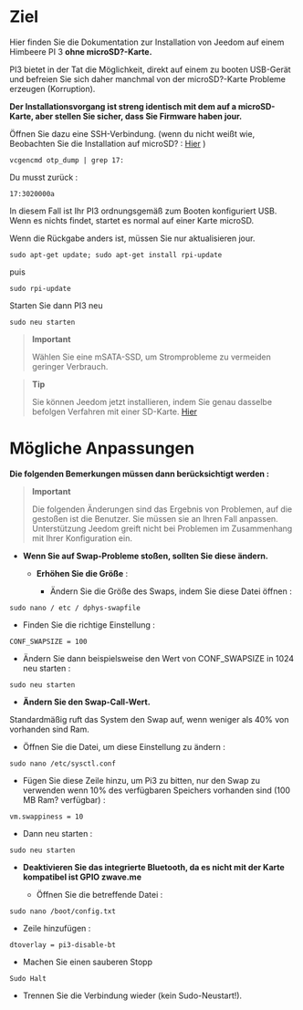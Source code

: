 Ziel 
========

Hier finden Sie die Dokumentation zur Installation von Jeedom auf einem
Himbeere PI 3 **ohne microSD?-Karte.**

PI3 bietet in der Tat die Möglichkeit, direkt auf einem zu booten
USB-Gerät und befreien Sie sich daher manchmal von der microSD?-Karte
Probleme erzeugen (Korruption).

**Der Installationsvorgang ist streng identisch mit dem auf a
microSD-Karte, aber stellen Sie sicher, dass Sie Firmware haben
jour.**

Öffnen Sie dazu eine SSH-Verbindung. (wenn du nicht weißt wie,
Beobachten Sie die Installation auf microSD? :
[Hier](https://doc.jeedom.com/de_DE/installation/index.html)
)

    vcgencmd otp_dump | grep 17:

Du musst zurück :

    17:3020000a

In diesem Fall ist Ihr PI3 ordnungsgemäß zum Booten konfiguriert
USB. Wenn es nichts findet, startet es normal auf einer Karte
microSD.

Wenn die Rückgabe anders ist, müssen Sie nur aktualisieren
jour.

    sudo apt-get update; sudo apt-get install rpi-update

puis

    sudo rpi-update

Starten Sie dann PI3 neu

    sudo neu starten

> **Important**
>
> Wählen Sie eine mSATA-SSD, um Stromprobleme zu vermeiden
> geringer Verbrauch.

> **Tip**
>
> Sie können Jeedom jetzt installieren, indem Sie genau dasselbe befolgen
> Verfahren mit einer SD-Karte.
> [Hier](https://doc.jeedom.com/de_DE/installation/index.html)

Mögliche Anpassungen 
=====================

**Die folgenden Bemerkungen müssen dann berücksichtigt werden :**

> **Important**
>
> Die folgenden Änderungen sind das Ergebnis von Problemen, auf die gestoßen ist
> die Benutzer. Sie müssen sie an Ihren Fall anpassen. Unterstützung
> Jeedom greift nicht bei Problemen im Zusammenhang mit Ihrer Konfiguration ein.

-   **Wenn Sie auf Swap-Probleme stoßen, sollten Sie diese ändern.**

    -   **Erhöhen Sie die Größe** :

        -   Ändern Sie die Größe des Swaps, indem Sie diese Datei öffnen :

<!-- -->

    sudo nano / etc / dphys-swapfile

-   Finden Sie die richtige Einstellung :

<!-- -->

    CONF_SWAPSIZE = 100

-   Ändern Sie dann beispielsweise den Wert von CONF\_SWAPSIZE in 1024
    neu starten :

<!-- -->

    sudo neu starten

-   **Ändern Sie den Swap-Call-Wert.**

Standardmäßig ruft das System den Swap auf, wenn weniger als 40% von vorhanden sind
Ram.

-   Öffnen Sie die Datei, um diese Einstellung zu ändern :

<!-- -->

    sudo nano /etc/sysctl.conf

-   Fügen Sie diese Zeile hinzu, um Pi3 zu bitten, nur den Swap zu verwenden
    wenn 10% des verfügbaren Speichers vorhanden sind (100 MB
    Ram? verfügbar) :

<!-- -->

    vm.swappiness = 10

-   Dann neu starten :

<!-- -->

    sudo neu starten

-   **Deaktivieren Sie das integrierte Bluetooth, da es nicht mit der Karte kompatibel ist
    GPIO zwave.me**

    -   Öffnen Sie die betreffende Datei :

<!-- -->

    sudo nano /boot/config.txt

-   Zeile hinzufügen :

<!-- -->

    dtoverlay = pi3-disable-bt

-   Machen Sie einen sauberen Stopp

<!-- -->

    Sudo Halt

-   Trennen Sie die Verbindung wieder (kein Sudo-Neustart!).



